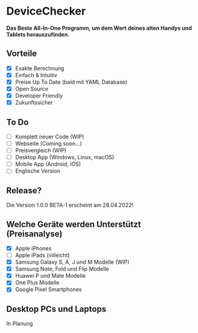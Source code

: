 # DeviceChecker

**Das Beste All-In-One Programm, um dem Wert deines alten Handys und Tablets herauszufinden.**

## Vorteile

- [X] Exakte Berechnung
- [X] Einfach & Intuitiv
- [X] Preise Up To Date (bald mit YAML Database)
- [X] Open Source
- [X] Developer Friendly
- [X] Zukunftssicher

## To Do
- [ ] Komplett neuer Code (WIP)
- [ ] Webseite (Coming soon...)
- [ ] Preisvergleich (WIP)
- [ ] Desktop App (Windows, Linux, macOS)
- [ ] Mobile App (Android, iOS)
- [ ] Englische Version

## Release?

Die Version 1.0.0 BETA-1 erscheint am 28.04.2022!

## Welche Geräte werden Unterstützt (Preisanalyse)
- [X] Apple iPhones
- [ ] Apple iPads (villeicht)
- [X] Samsung Galaxy S, A, J und M Modelle (WIP)
- [X] Samsung Note, Fold und Flip Modelle
- [X] Huawei P und Mate Modelle
- [X] One Plus Modelle
- [X] Google Pixel Smartphones

## Desktop PCs und Laptops
In Planung
